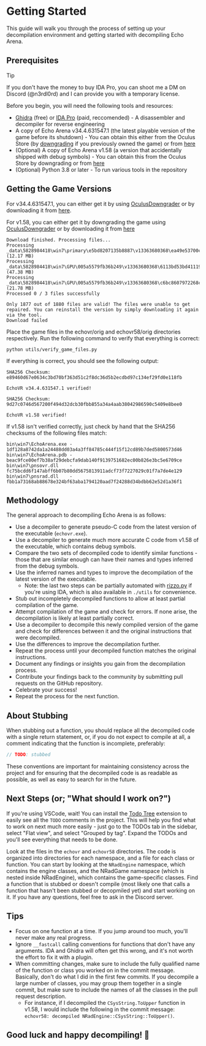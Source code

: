 # Getting Started

This guide will walk you through the process of setting up your decompilation environment and getting started with decompiling Echo Arena.

## Prerequisites

> [!TIP]
> If you don't have the money to buy IDA Pro, you can shoot me a DM on Discord (@n3rdl0rd) and I can provide you with a temporary license.

Before you begin, you will need the following tools and resources:

- [Ghidra](https://ghidra-sre.org/) (free) or [IDA Pro](https://www.hex-rays.com/products/ida/) (paid, reccomended) - A disassembler and decompiler for reverse engineering
- A copy of Echo Arena v34.4.631547.1 (the latest playable version of the game before its shutdown) - You can obtain this either from the Oculus Store (by [downgrading](https://computerelite.github.io/tools/Oculus/OculusDowngraderGuide.html) if you previously owned the game) or from [here](https://drive.google.com/file/d/1At6J2RssQTHzYtOLJ6riLHsqdj-TROEg/view)
- (Optional) A copy of Echo Arena v1.58 (a version that accidentally shipped with debug symbols) - You can obtain this from the Oculus Store by downgrading or from [here](https://archive.org/details/echovr58)
- (Optional) Python 3.8 or later - To run various tools in the repository

## Getting the Game Versions

For v34.4.631547.1, you can either get it by using [OculusDowngrader](https://computerelite.github.io/tools/Oculus/OculusDowngraderGuide.html) or by downloading it from [here](https://drive.google.com/file/d/1At6J2RssQTHzYtOLJ6riLHsqdj-TROEg/view).

For v1.58, you can either get it by downgrading the game using [OculusDowngrader](https://computerelite.github.io/tools/Oculus/OculusDowngraderGuide.html) or by downloading it from [here](https://archive.org/details/echovr58)

```plaintext
Download finished. Processing files...
Processing _data\5828984418\win7\primary\e5bd8207135b8887\v13363680368\ea49e53700c44a2c (12.17 MB)
Processing _data\5828984418\win7\GPU\005a5579fb36b249\v13363680368\6113bd53bd411194 (47.38 MB)
Processing _data\5828984418\win7\GPU\005a5579fb36b249\v13363680368\c6bc8607972268c9 (21.78 MB)
Processed 0 / 3 files successfully

Only 1877 out of 1880 files are valid! The files were unable to get repaired. You can reinstall the version by simply downloading it again via the tool.
Download failed
```

Place the game files in the echovr/orig and echovr58/orig directories respectively. Run the following command to verify that everything is correct:

```batch
python utils/verify_game_files.py
```

If everything is correct, you should see the following output:

```plaintext
SHA256 Checksum: e89460d67e0634c3bd70bf363d51c2f8dc36d5b2ecdbd97c134ef29fd0e118fb

EchoVR v34.4.631547.1 verified!

SHA256 Checksum: 9d27c0746d567200f494d32dcb30fbb855a34a4aab38042986590c5409e8bee0

EchoVR v1.58 verified!
```

If v1.58 isn't verified correctly, just check by hand that the SHA256 checksums of the following files match:

```plaintext
bin\win7\EchoArena.exe - 1df128a8742da1a24488dd03a4a3ff84785c444f15f12cd89b7ded5800573d46
bin\win7\EchoArena.pdb - beac9fce00ef7b38af29debcfa9dab140f9139751682ec00b826e3bc5e6709ce
bin\win7\pnsovr.dll    - fc75bcdd6f147abff6b07b80dd5675813911adcf73f7227029c01f7a7de4e129
bin\win7\pnsrad.dll    - fbb1a73168ab88678e324bf63aba1794120aad7f24288d34bdbb62e52d1a36f1
```

## Methodology

The general approach to decompiling Echo Arena is as follows:

- Use a decompiler to generate pseudo-C code from the latest version of the executable (`echovr.exe`).
- Use a decompiler to generate much more accurate C code from v1.58 of the executable, which contains debug symbols.
- Compare the two sets of decompiled code to identify similar functions - those that are similar enough can have their names and types inferred from the debug symbols.
- Use the inferred names and types to improve the decompilation of the latest version of the executable.
  - Note: the last two steps can be partially automated with [rizzo.py](https://github.com/grayhatacademy/ida/tree/master/plugins/rizzo) if you're using IDA, which is also available in `./utils` for convenience.
- Stub out incompletely decompiled functions to allow at least partial compilation of the game.
- Attempt compilation of the game and check for errors. If none arise, the decompilation is likely at least partially correct.
- Use a decompiler to decompile this newly compiled version of the game and check for differences between it and the original instructions that were decompiled.
- Use the differences to improve the decompilation further.
- Repeat the process until your decompiled function matches the original instructions.
- Document any findings or insights you gain from the decompilation process.
- Contribute your findings back to the community by submitting pull requests on the GitHub repository.
- Celebrate your success!
- Repeat the process for the next function.

## About Stubbing

When stubbing out a function, you should replace all the decompiled code with a single return statement, or, if you do not expect to compile at all, a comment indicating that the function is incomplete, preferably:

```c
// TODO: stubbed
```

These conventions are important for maintaining consistency across the project and for ensuring that the decompiled code is as readable as possible, as well as easy to search for in the future.

## Next Steps (or; "What should I work on?")

If you're using VSCode, wait! You can install the [Todo Tree](https://marketplace.visualstudio.com/items?itemName=Gruntfuggly.todo-tree) extension to easily see all the `TODO` comments in the project. This will help you find what to work on next much more easily - just go to the TODOs tab in the sidebar, select "Flat view", and select "Grouped by tag". Expand the TODOs and you'll see everything that needs to be done.

Look at the files in the `echovr` and `echovr58` directories. The code is organized into directories for each namespace, and a file for each class or function. You can start by looking at the `NRadEngine` namespace, which contains the engine classes, and the NRadGame namespace (which is nested inside NRadEngine), which contains the game-specific classes. Find a function that is stubbed or doesn't compile (most likely one that calls a function that hasn't been stubbed or decopmiled yet) and start working on it. If you have any questions, feel free to ask in the Discord server.

## Tips

- Focus on one function at a time. If you jump around too much, you'll never make any real progress.
- Ignore `__fastcall` calling conventions for functions that don't have any arguments. IDA and Ghidra will often get this wrong, and it's not worth the effort to fix it with a plugin.
- When committing changes, make sure to include the fully qualified name of the function or class you worked on in the commit message. Basically, don't do what I did in the first few commits. If you decompile a large number of classes, you may group them together in a single commit, but make sure to include the names of all the classes in the pull request description.
  - For instance, if I decompiled the `CSysString.ToUpper` function in v1.58, I would include the following in the commit message: `echovr58: decompiled NRadEngine::CSysString::ToUpper()`.
<!-- TODO: more tips -->

## Good luck and happy decompiling! 🎉
